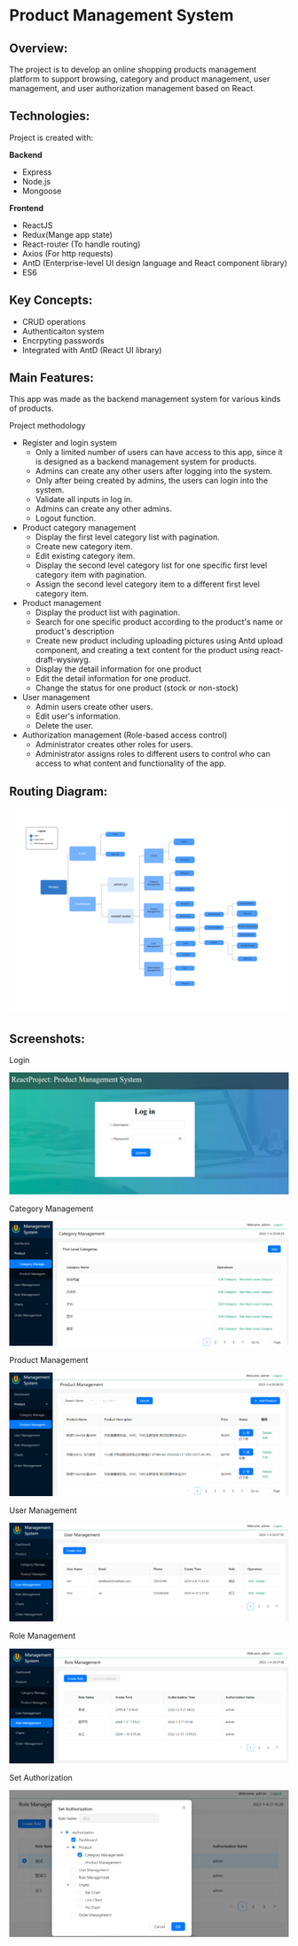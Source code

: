# Product Management System 

## Overview:

The project is to develop an online shopping products management platform to support browsing, category and product management, user management, and user authorization management based on React.

## Technologies:

Project is created with:

**Backend**

- Express
- Node.js
- Mongoose

**Frontend**

- ReactJS
- Redux(Mange app state)
- React-router (To handle routing)
- Axios (For http requests)
- AntD (Enterprise-level UI design language and React component library)
- ES6

## Key Concepts:

- CRUD operations
- Authenticaiton system
- Encrpyting passwords
- Integrated with AntD (React UI library)

## Main Features:

This app was made as the backend management system for various kinds of products. 

Project methodology

- Register and login system
  - Only a limited number of users can have access to this app, since it is designed as a backend management system for products.
  - Admins can create any other users after logging into the system.
  - Only after being created by admins, the users can login into the system.
  - Validate all inputs in log in.
  - Admins can create any other admins.
  - Logout function.
- Product category management
  - Display the first level category list with pagination.
  - Create new category item.
  - Edit existing category item.
  - Display the second level category list for one specific first level category item with pagination.
  - Assign the second level category item to a different first level category item.
- Product management
  - Display the product list with pagination.
  - Search for one specific product according to the product's name or product's description
  - Create new product including uploading pictures using Antd upload component, and creating a text content for the product using react-draft-wysiwyg.
  - Display the detail information for one product
  - Edit the detail information for one product.
  - Change the status for one product (stock or non-stock)
- User management
  - Admin users create other users.
  - Edit user's information.
  - Delete the user.
- Authorization management (Role-based access control)
  - Administrator creates other roles for users.
  - Administrator assigns roles to different users to control who can access to what content and functionality of the app. 

## Routing Diagram:

![image](https://github.com/zhecz/Pictures/blob/master/Routes_React.png)

## Screenshots:

Login

![image](https://github.com/zhecz/Pictures/blob/master/Login_React.PNG)

Category Management

![image](https://github.com/zhecz/Pictures/blob/master/category_react.PNG)

Product Management

![image](https://github.com/zhecz/Pictures/blob/master/Product_react.PNG)

User Management

![image](https://github.com/zhecz/Pictures/blob/master/User_react.PNG)

Role Management

![image](https://github.com/zhecz/Pictures/blob/master/role_react.PNG)

Set Authorization

![image](https://github.com/zhecz/Pictures/blob/master/SetRole01_react.PNG)













